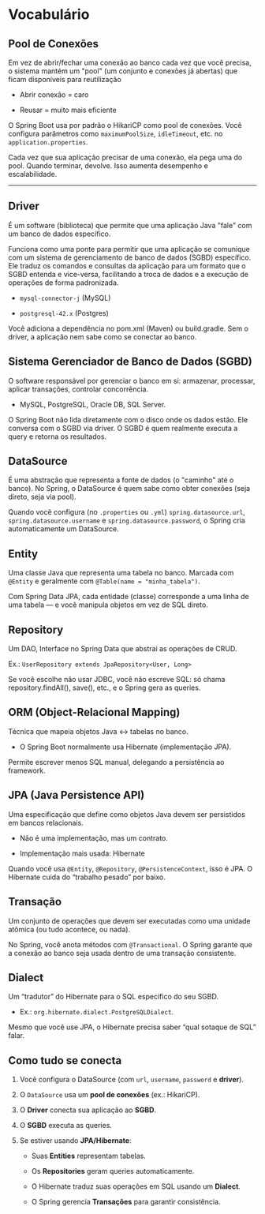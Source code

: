 # Vocabulário 

## Pool de Conexões

Em vez de abrir/fechar uma conexão ao banco cada vez que você precisa, o sistema mantém um "pool" (um conjunto e conexões já abertas) que ficam disponíveis para reutilização

* Abrir conexão = caro

* Reusar = muito mais eficiente

O Spring Boot usa por padrão o HikariCP como pool de conexões. Você configura parâmetros como `maximumPoolSize`, `idleTimeout`, etc. no `application.properties`.

Cada vez que sua aplicação precisar de uma conexão, ela pega uma do pool. Quando terminar, devolve. Isso aumenta desempenho e escalabilidade.

---

## Driver

É um software (biblioteca) que permite que uma aplicação Java "fale" com um banco de dados específico.

Funciona como uma ponte para permitir que uma aplicação se comunique com um sistema de gerenciamento de banco de dados (SGBD) específico. Ele traduz os comandos e consultas da aplicação para um formato que o SGBD entenda e vice-versa, facilitando a troca de dados e a execução de operações de forma padronizada. 

* `mysql-connector-j` (MySQL)

* `postgresql-42.x` (Postgres)

Você adiciona a dependência no pom.xml (Maven) ou build.gradle. Sem o driver, a aplicação nem sabe como se conectar ao banco.

## Sistema Gerenciador de Banco de Dados (SGBD)

O software responsável por gerenciar o banco em si: armazenar, processar, aplicar transações, controlar concorrência.

* MySQL, PostgreSQL, Oracle DB, SQL Server.

O Spring Boot não lida diretamente com o disco onde os dados estão. Ele conversa com o SGBD via driver. O SGBD é quem realmente executa a query e retorna os resultados.

## DataSource

É uma abstração que representa a fonte de dados (o "caminho" até o banco). No Spring, o DataSource é quem sabe como obter conexões (seja direto, seja via pool).

Quando você configura (no `.properties` ou `.yml`) `spring.datasource.url`, `spring.datasource.username` e `spring.datasource.password`, o Spring cria automaticamente um DataSource.

## Entity

Uma classe Java que representa uma tabela no banco.
Marcada com `@Entity` e geralmente com `@Table(name = "minha_tabela")`.

Com Spring Data JPA, cada entidade (classe) corresponde a uma linha de uma tabela — e você manipula objetos em vez de SQL direto.

## Repository

Um DAO, Interface no Spring Data que abstrai as operações de CRUD.

Ex.: `UserRepository extends JpaRepository<User, Long>`

Se você escolhe não usar JDBC, você não escreve SQL: só chama repository.findAll(), save(), etc., e o Spring gera as queries.

## ORM (Object-Relacional Mapping)

Técnica que mapeia objetos Java ↔ tabelas no banco.

* O Spring Boot normalmente usa Hibernate (implementação JPA).

Permite escrever menos SQL manual, delegando a persistência ao framework.

## JPA (Java Persistence API)

Uma especificação que define como objetos Java devem ser persistidos em bancos relacionais.

* Não é uma implementação, mas um contrato.

* Implementação mais usada: Hibernate

Quando você usa `@Entity`, `@Repository`, `@PersistenceContext`, isso é JPA.
O Hibernate cuida do “trabalho pesado” por baixo.

## Transação

Um conjunto de operações que devem ser executadas como uma unidade atômica (ou tudo acontece, ou nada).

No Spring, você anota métodos com `@Transactional`. O Spring garante que a conexão ao banco seja usada dentro de uma transação consistente.

## Dialect

Um “tradutor” do Hibernate para o SQL específico do seu SGBD.

* Ex.: `org.hibernate.dialect.PostgreSQLDialect`.

Mesmo que você use JPA, o Hibernate precisa saber “qual sotaque de SQL” falar.

## Como tudo se conecta

1. Você configura o DataSource (com `url`, `username`, `password` e **driver**).

2. O `DataSource` usa um **pool de conexões** (ex.: HikariCP).

3. O **Driver** conecta sua aplicação ao **SGBD**.

4. O **SGBD** executa as queries.

5. Se estiver usando **JPA/Hibernate**:

    * Suas **Entities** representam tabelas.

    * Os **Repositories** geram queries automaticamente.

    * O Hibernate traduz suas operações em SQL usando um **Dialect**.

    * O Spring gerencia **Transações** para garantir consistência.




